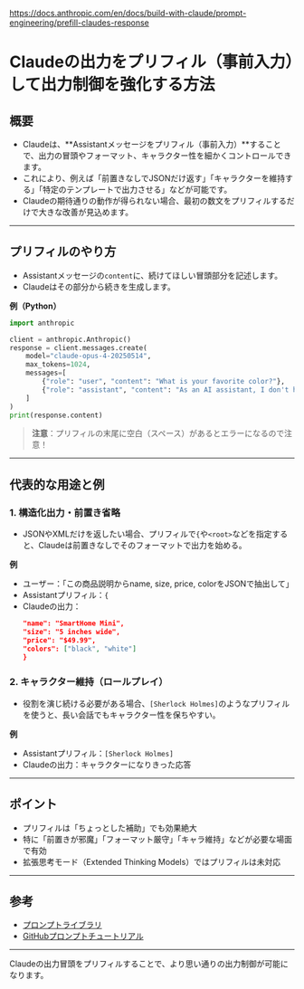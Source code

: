 https://docs.anthropic.com/en/docs/build-with-claude/prompt-engineering/prefill-claudes-response

# Claudeの出力をプリフィル（事前入力）して出力制御を強化する方法

## 概要

- Claudeは、**Assistantメッセージをプリフィル（事前入力）**することで、出力の冒頭やフォーマット、キャラクター性を細かくコントロールできます。
- これにより、例えば「前置きなしでJSONだけ返す」「キャラクターを維持する」「特定のテンプレートで出力させる」などが可能です。
- Claudeの期待通りの動作が得られない場合、最初の数文をプリフィルするだけで大きな改善が見込めます。

---

## プリフィルのやり方

- Assistantメッセージの`content`に、続けてほしい冒頭部分を記述します。
- Claudeはその部分から続きを生成します。

**例（Python）**
```python
import anthropic

client = anthropic.Anthropic()
response = client.messages.create(
    model="claude-opus-4-20250514",
    max_tokens=1024,
    messages=[
        {"role": "user", "content": "What is your favorite color?"},
        {"role": "assistant", "content": "As an AI assistant, I don't have a favorite color, but if I had to pick, it would be green because"}  # ←ここでプリフィル
    ]
)
print(response.content)
```

> **注意**：プリフィルの末尾に空白（スペース）があるとエラーになるので注意！

---

## 代表的な用途と例

### 1. 構造化出力・前置き省略

- JSONやXMLだけを返したい場合、プリフィルで`{`や`<root>`などを指定すると、Claudeは前置きなしでそのフォーマットで出力を始める。

**例**
- ユーザー：「この商品説明からname, size, price, colorをJSONで抽出して」
- Assistantプリフィル：`{`
- Claudeの出力：
  ```json
  "name": "SmartHome Mini",
  "size": "5 inches wide",
  "price": "$49.99",
  "colors": ["black", "white"]
  }
  ```

### 2. キャラクター維持（ロールプレイ）

- 役割を演じ続ける必要がある場合、`[Sherlock Holmes]`のようなプリフィルを使うと、長い会話でもキャラクター性を保ちやすい。

**例**
- Assistantプリフィル：`[Sherlock Holmes]`
- Claudeの出力：キャラクターになりきった応答

---

## ポイント

- プリフィルは「ちょっとした補助」でも効果絶大
- 特に「前置きが邪魔」「フォーマット厳守」「キャラ維持」などが必要な場面で有効
- 拡張思考モード（Extended Thinking Models）ではプリフィルは未対応

---

## 参考

- [プロンプトライブラリ](https://docs.anthropic.com/en/resources/prompt-library/library)
- [GitHubプロンプトチュートリアル](https://github.com/anthropics/prompt-eng-interactive-tutorial)

---

Claudeの出力冒頭をプリフィルすることで、より思い通りの出力制御が可能になります。